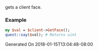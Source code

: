 gets a client face.
### Example

```perl
my $val = $client->GetFace();
quest::say($val); # Returns uint
```


Generated On 2018-01-15T13:04:48-08:00